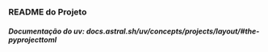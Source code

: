 ### README do Projeto

##### Documentação do uv: docs.astral.sh/uv/concepts/projects/layout/#the-pyprojecttoml